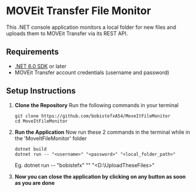 # MOVEit Transfer File Monitor

This .NET console application monitors a local folder for new files and uploads them to MOVEit Transfer via its REST API.

## Requirements

- [.NET 6.0 SDK](https://dotnet.microsoft.com/download/dotnet/6.0) or later
- MOVEit Transfer account credentials (username and password)

## Setup Instructions

1. **Clone the Repository**
   Run the following commands in your terminal
   ```
   git clone https://github.com/bobistefxA54/MoveItFileMonitor
   cd MoveItFileMonitor
   ```

2. **Run the Application**
   Now run these 2 commands in the terminal while in the 'MoveItFileMonitor' folder
   ```
   dotnet build
   dotnet run -- "<username>" "<password>" "<local_folder_path>"
   ```
   Eg. dotnet run -- "bobistefx" "<foobar>" "<D:\UploadTheseFiles>"

3. **Now you can close the application by clicking on any button as soon as you are done**
